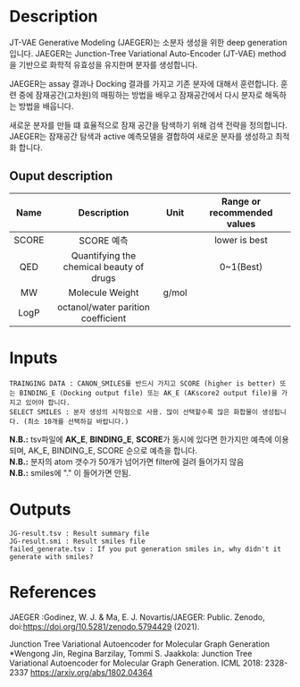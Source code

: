 # Description

JT-VAE Generative Modeling (JAEGER)는 소분자 생성을 위한 deep generation 입니다. JAEGER는 Junction-Tree Variational Auto-Encoder (JT-VAE) method을 기반으로 화학적 유효성을 유지한며 분자를 생성합니다.

JAEGER는 assay 결과나 Docking 결과를 가지고 기존 분자에 대해서 훈련합니다. 훈련 중에 잠재공간(고차원)의 매핑하는 방법을 배우고 잠재공간에서 다시 분자로 해독하는 방법을 배웁니다.

새로운 분자를 만들 떄 효율적으로 잠재 공간을 탐색하기 위해 검색 전략을 정의합니다. JAEGER는 잠재공간 탐색과 active 예측모델을 결합하여 새로운 분자를 생성하고 최적화 합니다.

## Ouput description
|Name|Description|Unit|Range or recommended values|
|:-:|:-:|:-:|:-:|
|SCORE|SCORE 예측||lower is best|
|QED|Quantifying the chemical beauty of drugs||0~1(Best)|
|MW|Molecule Weight|g/mol||
|LogP|octanol/water parition coefficient|||

# Inputs
```
TRAINGING DATA : CANON_SMILES를 반드시 가지고 SCORE (higher is better) 또는 BINDING_E (Docking output file) 또는 AK_E (AKscore2 output file)을 가지고 있어야 합니다.
SELECT SMILES : 분자 생성의 시작점으로 사용. 많이 선택할수록 많은 화합물이 생성됩니다. (최소 10개를 선택하길 바랍니다.)
```


**N.B.:** tsv파일에 **AK_E**, **BINDING_E**, **SCORE**가 동시에 있다면 한가지만 예측에 이용되며, AK_E, BINDING_E, SCORE 순으로 예측을 합니다. \
**N.B.:** 분자의 atom 갯수가 50개가 넘어가면 filter에 걸려 들어가지 않음\
**N.B.:** smiles에 "." 이 들어가면 안됨.
# Outputs
```
JG-result.tsv : Result summary file
JG-result.smi : Result smiles file
failed_generate.tsv : If you put generation smiles in, why didn't it generate with smiles?
```
# References
JAEGER :Godinez, W. J. & Ma, E. J. Novartis/JAEGER: Public. Zenodo, doi:https://doi.org/10.5281/zenodo.5794429 (2021).

Junction Tree Variational Autoencoder for Molecular Graph Generation\
*Wengong Jin, Regina Barzilay, Tommi S. Jaakkola: Junction Tree Variational Autoencoder for Molecular Graph Generation. ICML 2018: 2328-2337 https://arxiv.org/abs/1802.04364
